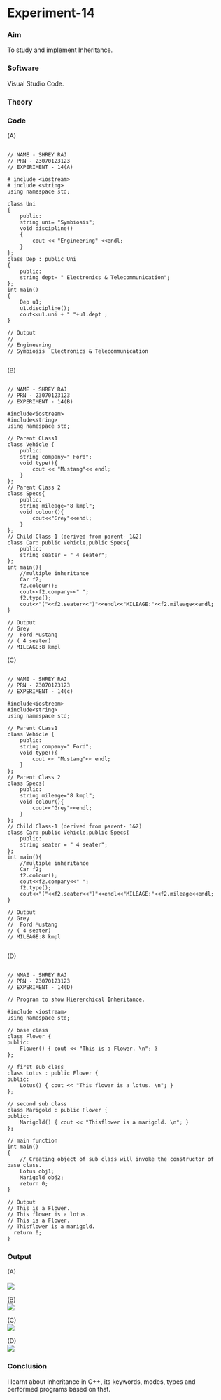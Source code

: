 # Experiment-14 

### Aim 
To study and implement Inheritance. 

### Software 
Visual Studio Code. 

### Theory 

### Code 
(A) <br> 
```

// NAME - SHREY RAJ
// PRN - 23070123123
// EXPERIMENT - 14(A)  

# include <iostream>
# include <string>
using namespace std;

class Uni
{
    public:
    string uni= "Symbiosis";
    void discipline()
    {
        cout << "Engineering" <<endl;
    }
};
class Dep : public Uni
{
    public:
    string dept= " Electronics & Telecommunication";
};
int main()
{
    Dep u1;
    u1.discipline();
    cout<<u1.uni + " "+u1.dept ;
} 

// Output 
// 
// Engineering
// Symbiosis  Electronics & Telecommunication


```

(B) <br> 
```

// NAME - SHREY RAJ
// PRN - 23070123123 
// EXPERIMENT - 14(B) 

#include<iostream> 
#include<string> 
using namespace std; 

// Parent CLass1 
class Vehicle {
    public:
    string company=" Ford";
    void type(){
        cout << "Mustang"<< endl;
    }
};
// Parent Class 2
class Specs{
    public:
    string mileage="8 kmpl";
    void colour(){
        cout<<"Grey"<<endl;
    }
};
// Child Class-1 (derived from parent- 1&2)
class Car: public Vehicle,public Specs{
    public:
    string seater = " 4 seater";
};
int main(){
    //multiple inheritance
    Car f2;
    f2.colour();
    cout<<f2.company<<" ";
    f2.type();
    cout<<"("<<f2.seater<<")"<<endl<<"MILEAGE:"<<f2.mileage<<endl;
} 

// Output 
// Grey
//  Ford Mustang
// ( 4 seater)
// MILEAGE:8 kmpl

```

(C) <br> 
```

// NAME - SHREY RAJ
// PRN - 23070123123 
// EXPERIMENT - 14(c) 

#include<iostream> 
#include<string> 
using namespace std; 

// Parent CLass1 
class Vehicle {
    public:
    string company=" Ford";
    void type(){
        cout << "Mustang"<< endl;
    }
};
// Parent Class 2
class Specs{
    public:
    string mileage="8 kmpl";
    void colour(){
        cout<<"Grey"<<endl;
    }
};
// Child Class-1 (derived from parent- 1&2)
class Car: public Vehicle,public Specs{
    public:
    string seater = " 4 seater";
};
int main(){
    //multiple inheritance
    Car f2;
    f2.colour();
    cout<<f2.company<<" ";
    f2.type();
    cout<<"("<<f2.seater<<")"<<endl<<"MILEAGE:"<<f2.mileage<<endl;
} 

// Output 
// Grey
//  Ford Mustang
// ( 4 seater)
// MILEAGE:8 kmpl
                                     
```

(D) <br> 
```

// NMAE - SHREY RAJ
// PRN - 23070123123
// EXPERIMENT - 14(D) 

// Program to show Hiererchical Inheritance.                    

#include <iostream>
using namespace std;

// base class
class Flower {
public:
    Flower() { cout << "This is a Flower. \n"; }
};

// first sub class
class Lotus : public Flower {
public:
    Lotus() { cout << "This flower is a lotus. \n"; }
};

// second sub class
class Marigold : public Flower {
public:
    Marigold() { cout << "Thisflower is a marigold. \n"; }
};

// main function
int main()
{
    // Creating object of sub class will invoke the constructor of base class.
    Lotus obj1;
    Marigold obj2;
    return 0;
} 

// Output 
// This is a Flower. 
// This flower is a lotus. 
// This is a Flower.
// Thisflower is a marigold. 
  return 0;
}                                                                                             
```

### Output 
(A) <br>  
![](https://github.com/shrey-raj24/CDS-Experiment-14/blob/main/Output_14a.png) 

(B) <br> 
![](https://github.com/shrey-raj24/CDS-Experiment-14/blob/main/Output_14b.png) 

(C) <br> 
![](https://github.com/shrey-raj24/CDS-Experiment-14/blob/main/Output_14c.png) 

(D) <br> 
![](https://github.com/Shloka-Patel/Experiment---14/blob/main/Output_14D.png) 

### Conclusion 
I learnt about inheritance in C++, its keywords, modes, types and performed programs based on that. 
